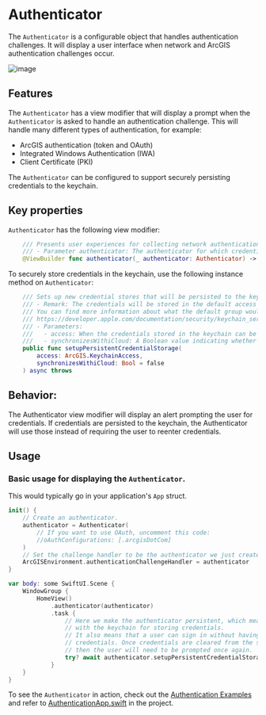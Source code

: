 # Authenticator

The `Authenticator` is a configurable object that handles authentication challenges.  It will display a user interface when network and ArcGIS authentication challenges occur.

![image](https://user-images.githubusercontent.com/3998072/203615041-c887d5e3-bb64-469a-a76b-126059329e92.png)

## Features

The `Authenticator` has a view modifier that will display a prompt when the `Authenticator` is asked to handle an authentication challenge.  This will handle many different types of authentication, for example:
  - ArcGIS authentication (token and OAuth)
  - Integrated Windows Authentication (IWA)
  - Client Certificate (PKI)

The `Authenticator` can be configured to support securely persisting credentials to the keychain.

## Key properties

`Authenticator` has the following view modifier:

```swift
    /// Presents user experiences for collecting network authentication credentials from the user.
    /// - Parameter authenticator: The authenticator for which credentials will be prompted.
    @ViewBuilder func authenticator(_ authenticator: Authenticator) -> some View
```

To securely store credentials in the keychain, use the following instance method on `Authenticator`:

```swift
    /// Sets up new credential stores that will be persisted to the keychain.
    /// - Remark: The credentials will be stored in the default access group of the keychain.
    /// You can find more information about what the default group would be here:
    /// https://developer.apple.com/documentation/security/keychain_services/keychain_items/sharing_access_to_keychain_items_among_a_collection_of_apps
    /// - Parameters:
    ///   - access: When the credentials stored in the keychain can be accessed.
    ///   - synchronizesWithiCloud: A Boolean value indicating whether the credentials are synchronized with iCloud.
    public func setupPersistentCredentialStorage(
        access: ArcGIS.KeychainAccess,
        synchronizesWithiCloud: Bool = false
    ) async throws
```

## Behavior:

The Authenticator view modifier will display an alert prompting the user for credentials. If credentials are persisted to the keychain, the Authenticator will use those instead of requiring the user to reenter credentials.

## Usage

### Basic usage for displaying the `Authenticator`.

This would typically go in your application's `App` struct.

```swift
init() {
    // Create an authenticator.
    authenticator = Authenticator(
        // If you want to use OAuth, uncomment this code:
        //oAuthConfigurations: [.arcgisDotCom]
    )
    // Set the challenge handler to be the authenticator we just created.
    ArcGISEnvironment.authenticationChallengeHandler = authenticator
}

var body: some SwiftUI.Scene {
    WindowGroup {
        HomeView()
            .authenticator(authenticator)
            .task {
                // Here we make the authenticator persistent, which means that it will synchronize
                // with the keychain for storing credentials.
                // It also means that a user can sign in without having to be prompted for
                // credentials. Once credentials are cleared from the stores ("sign-out"),
                // then the user will need to be prompted once again.
                try? await authenticator.setupPersistentCredentialStorage(access: .whenUnlockedThisDeviceOnly)
            }
    }
}
```

To see the `Authenticator` in action, check out the [Authentication Examples](../../AuthenticationExample) and refer to [AuthenticationApp.swift](../../AuthenticationExample/AuthenticationExample/AuthenticationApp.swift) in the project.

